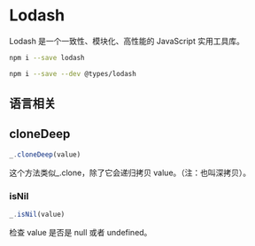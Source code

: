 # Lodash
Lodash 是一个一致性、模块化、高性能的 JavaScript 实用工具库。
```bash
npm i --save lodash

npm i --save --dev @types/lodash
```

## 语言相关
## cloneDeep
```ts
_.cloneDeep(value)
```
这个方法类似_.clone，除了它会递归拷贝 value。（注：也叫深拷贝）。
### isNil
```ts
_.isNil(value)
```
检查 value 是否是 null 或者 undefined。

##